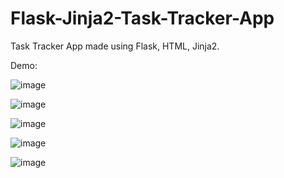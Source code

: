 # Flask-Jinja2-Task-Tracker-App

Task Tracker App made using Flask, HTML, Jinja2.

Demo:

![image](https://user-images.githubusercontent.com/35478698/213901580-bb07d816-2552-4f7a-86fe-88e1fb0d5c14.png)

![image](https://user-images.githubusercontent.com/35478698/213901592-440ff542-abd4-4a40-99bd-a2c7a937e945.png)

![image](https://user-images.githubusercontent.com/35478698/213901616-e16bb094-ce5f-4ddd-b92b-db7e619c5a8d.png)

![image](https://user-images.githubusercontent.com/35478698/213901624-773b8eea-e6dd-43a4-b508-ab36c4c552cf.png)

![image](https://user-images.githubusercontent.com/35478698/213901632-8fbfcd43-1550-495d-a36e-d174a06809b1.png)
